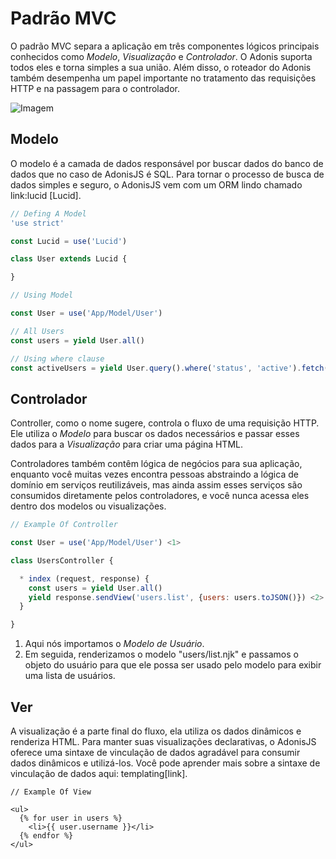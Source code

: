 # Padrão MVC

O padrão MVC separa a aplicação em três componentes lógicos principais conhecidos como *Modelo*, *Visualização* e *Controlador*. O Adonis suporta todos eles e torna simples a sua união. Além disso, o roteador do Adonis também desempenha um papel importante no tratamento das requisições HTTP e na passagem para o controlador.

![Imagem](http://res.cloudinary.com/adonisjs/image/upload/v1472842310/MVC-Flow-Chart_ccz2zb.jpg)

## Modelo
O modelo é a camada de dados responsável por buscar dados do banco de dados que no caso de AdonisJS é SQL. Para tornar o processo de busca de dados simples e seguro, o AdonisJS vem com um ORM lindo chamado link:lucid [Lucid].

```js
// Defing A Model
'use strict'

const Lucid = use('Lucid')

class User extends Lucid {

}
```

```js
// Using Model

const User = use('App/Model/User')

// All Users
const users = yield User.all()

// Using where clause
const activeUsers = yield User.query().where('status', 'active').fetch()
```

## Controlador
Controller, como o nome sugere, controla o fluxo de uma requisição HTTP. Ele utiliza o *Modelo* para buscar os dados necessários e passar esses dados para a *Visualização* para criar uma página HTML.

Controladores também contêm lógica de negócios para sua aplicação, enquanto você muitas vezes encontra pessoas abstraindo a lógica de domínio em serviços reutilizáveis, mas ainda assim esses serviços são consumidos diretamente pelos controladores, e você nunca acessa eles dentro dos modelos ou visualizações.

```js
// Example Of Controller

const User = use('App/Model/User') <1>

class UsersController {

  * index (request, response) {
    const users = yield User.all()
    yield response.sendView('users.list', {users: users.toJSON()}) <2>
  }

}
```

1. Aqui nós importamos o *Modelo de Usuário*.
2. Em seguida, renderizamos o modelo "users/list.njk" e passamos o objeto do usuário para que ele possa ser usado pelo modelo para exibir uma lista de usuários.

## Ver
A visualização é a parte final do fluxo, ela utiliza os dados dinâmicos e renderiza HTML. Para manter suas visualizações declarativas, o AdonisJS oferece uma sintaxe de vinculação de dados agradável para consumir dados dinâmicos e utilizá-los. Você pode aprender mais sobre a sintaxe de vinculação de dados aqui: templating[link].

```twig
// Example Of View

<ul>
  {% for user in users %}
    <li>{{ user.username }}</li>
  {% endfor %}
</ul>
```
